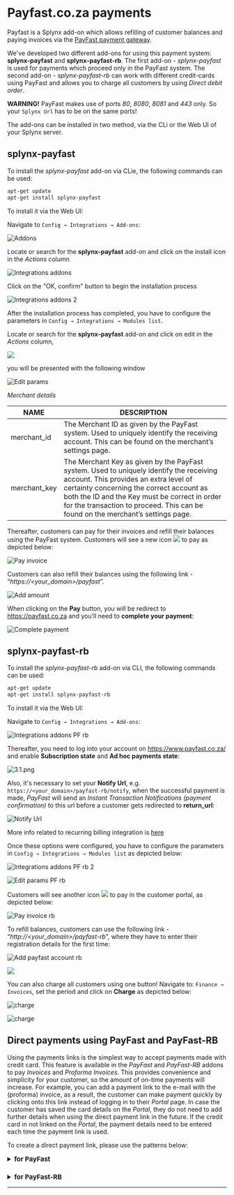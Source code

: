 Payfast.co.za payments
======================

Payfast is a Splynx add-on which allows refilling of customer balances and paying invoices via the [PayFast payment gateway](https://www.payfast.co.za).

We've developed two different add-ons for using this payment system: **splynx-payfast** and **splynx-payfast-rb**. The first add-on - *splynx-payfast* is used for payments which proceed only in the PayFast system. The second add-on - *splynx-payfast-rb* can work with different credit-cards using PayFast and allows you to charge all customers by using *Direct debit order*.

**WARNING!** PayFast makes use of ports *80*, *8080*, *8081* and *443* only. So your `Splynx Url` has to be on the same ports!

The add-ons can be installed in two method, via the CLi or the Web UI of your Splynx server.


splynx-payfast
-------------

To install the *splynx-payfast* add-on via CLie, the following commands can be used:

```bash
apt-get update
apt-get install splynx-payfast
```
To install it via the Web UI:

Navigate to `Config → Integrations → Add-ons`:

![Addons](addons_icon.png)

Locate or search for the **splynx-payfast** add-on and click on the install icon in the *Actions* column

![Integrations addons](addons_list.png)

Click on the "OK, confirm" button to begin the installation process

![Integrations addons 2](install.png)

After the installation process has completed, you have to configure the parameters in `Config → Integrations → Modules list`.

Locate or search for the **splynx-payfast** add-on and click on edit in the *Actions* column,

![](edit.png)

you will be presented with the following window

![Edit params](params.png)

*Merchant details*

NAME | DESCRIPTION
------------ | -------------
merchant_id | The Merchant ID as given by the PayFast system. Used to uniquely identify the receiving account. This can be found on the merchant’s settings page.
merchant_key | The Merchant Key as given by the PayFast system. Used to uniquely identify the receiving account. This provides an extra level of certainty concerning the correct account as both the ID and the Key must be correct in order for the transaction to proceed. This can be found on the merchant’s settings page.

Thereafter, customers can pay for their invoices and refill their balances using the PayFast system. Customers will see a new icon <icon class="image-icon">![](payfast_icon.png)</icon> to pay as depicted below:

![Pay invoice](pay_invoice.png)

Customers can also refill their balances using the following link - “*https://<your_domain>/payfast*”.

![Add amount](add_amount.png)

When clicking on the **Pay** button, you will be redirect to https://payfast.co.za and you’ll need to **complete your payment**:

![Complete payment](complete_payment.png)


splynx-payfast-rb
-----------------

To install the *splynx-payfast-rb* add-on via CLI, the following commands can be used:

```bash
apt-get update
apt-get install splynx-payfast-rb
```
To install it via the Web UI:

Navigate to `Config → Integrations → Add-ons`:

![Integrations addons PF rb](addons_list_rb.png)

Thereafter, you need to log into your account on https://www.payfast.co.za/ and enable **Subscription state** and **Ad hoc payments state**:

![3.1.png](3.1.png)

Also, it's necessary to set your **Notify Url**, e.g. `https://<your_domain>/payfast-rb/notify`, when the successful payment is made, *PayFast* will send an *Instant Transaction Notifications (payment confirmation)* to this url before a customer gets redirected to **return_url**:

![Notify Url](notify_url.png)

More info related to recurring billing integration is [here](https://developers.payfast.co.za/docs#recurring_billing)

Once these options were configured, you have to configure the parameters in `Config → Integrations → Modules list` as depicted below:

![Integrations addons PF rb 2](params_rb.png)

![Edit params PF rb](params_rb_2.png)

Customers will see another icon <icon class="image-icon">![](payfast-rb_icon.png)</icon> to pay in the customer portal, as depicted below:

![Pay invoice rb](pay_invoice_rb.png)

To refill balances, customers can use the following link - “*http://<your_domain>/payfast-rb*”, where they have to enter their registration details for the first time:

![Add payfast account rb](add_payfast_account.png)

![](add_amount_rb.png)

You can also charge all customers using one button! Navigate to: `Finance → Invoices`, set the period and click on **Charge** as depicted below:

![charge](1.1.png)

![charge](2.png)


Direct payments using PayFast and PayFast-RB
-----------------

Using the payments links is the simplest way to accept payments made with credit card. This feature is available in the *PayFast* and *PayFast-RB* addons to pay *Invoices* and *Proforma Invoices*. This provides convenience and simplicity for your customer, so the amount of on-time payments will increase. For example, you can add a payment link to the e-mail with the (proforma) invoice, as a result, the customer can make payment quickly by clicking onto this link instead of logging in to their *Portal* page. In case the customer has saved the card details on the *Portal*, they do not need to add further details when using the direct payment link in the future. If the credit card in not linked on the *Portal*, the payment details need to be entered each time the payment link is used.

To create a direct payment link, please use the patterns below:


<details style="font-size: 15px; margin-bottom: 5px;">
<summary><b>for PayFast</b></summary>
<div markdown="1">

**To pay the Invoice:**

<details style="font-size: 15px; margin-bottom: 5px;">
<summary><b>by invoice ID</b></summary>
<div markdown="1">

```
https://<splynx_domain_address>/payfast/direct-pay-invoice-by-id?item_id=<Invoice_id>
```
</div>
</details>

<details style="font-size: 15px; margin-bottom: 5px;">
<summary><b>by invoice number</b></summary>
<div markdown="1">

```
https://<splynx_domain_address>/payfast/direct-pay-invoice?item_id=<Invoice_number>
```
</div>
</details>

<br>

**To pay the Proforma Invoice:**

<details style="font-size: 15px; margin-bottom: 5px;">
<summary><b>by proforma invoice ID</b></summary>
<div markdown="1">

```
https://<splynx_domain_address>/payfast/direct-pay-proforma-by-id?item_id=<proforma_id>
```
</div>
</details>


<details style="font-size: 15px; margin-bottom: 5px;">
<summary><b>by proforma invoice number</b></summary>
<div markdown="1">

```
https://<splynx_domain_address>/payfast/direct-pay-proforma?item_id=<proforma_number>
```
</div>
</details>


</div>
</details>


<br>


<details style="font-size: 15px; margin-bottom: 5px;">
<summary><b>for PayFast-RB</b></summary>
<div markdown="1">

**To pay the Invoice:**

<details style="font-size: 15px; margin-bottom: 5px;">
<summary><b>by invoice ID</b></summary>
<div markdown="1">

```
https://<splynx_domain_address>/payfast-rb/direct-pay-invoice-by-id?item_id=<Invoice_id>
```
</div>
</details>



<details style="font-size: 15px; margin-bottom: 5px;">
<summary><b>by invoice number</b></summary>
<div markdown="1">

```
https://<splynx_domain_address>/payfast-rb/direct-pay-invoice?item_id=<Invoice_number>
```
</div>
</details>



**To pay the Proforma Invoice:**

<details style="font-size: 15px; margin-bottom: 5px;">
<summary><b>by proforma invoice ID</b></summary>
<div markdown="1">

```
https://<splynx_domain_address>/payfast-rb/direct-pay-proforma-by-id?item_id=<proforma_id>
```
</div>
</details>

<details style="font-size: 15px; margin-bottom: 5px;">
<summary><b>by proforma invoice number</b></summary>
<div markdown="1">

```
https://<splynx_domain_address>/payfast-rb/direct-pay-proforma?item_id=<proforma_number>
```
</div>
</details>


</div>
</details>


------------
